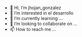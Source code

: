 - 👋 Hi, I’m jhojan_gonzalez
- 👀 I’m interested in el desarrollo 
- 🌱 I’m currently learning ...
- 💞️ I’m looking to collaborate on ...
- 📫 How to reach me ...

<!---
Fiutwer09/Fiutwer09 is a ✨ special ✨ repository because its `README.md` (this file) appears on your GitHub profile.
You can click the Preview link to take a look at your changes.
--->
